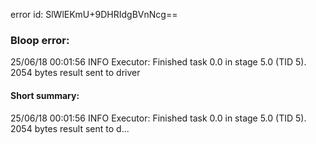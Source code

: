 error id: SlWlEKmU+9DHRIdgBVnNcg==
### Bloop error:

25/06/18 00:01:56 INFO Executor: Finished task 0.0 in stage 5.0 (TID 5). 2054 bytes result sent to driver
#### Short summary: 

25/06/18 00:01:56 INFO Executor: Finished task 0.0 in stage 5.0 (TID 5). 2054 bytes result sent to d...